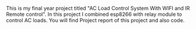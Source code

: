 This is my final year project titled "AC Load Control System With WIFI and IR Remote control".
In this project I combined esp8266 with relay module to control AC loads.
You will find Project report of this project and also code.
